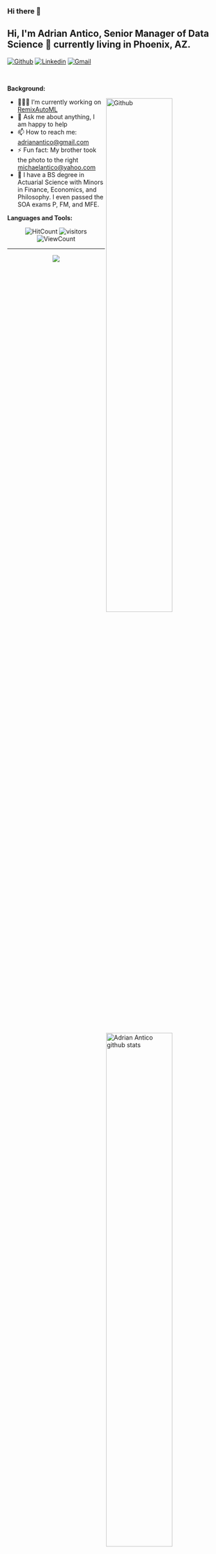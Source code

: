 ### Hi there 👋

<!--
**AdrianAntico/AdrianAntico** is a ✨ _special_ ✨ repository because its `README.md` (this file) appears on your GitHub profile.

Here are some ideas to get you started:

- 🔭 I’m currently working on ...
- 🌱 I’m currently learning ...
- 👯 I’m looking to collaborate on ...
- 🤔 I’m looking for help with ...
- 💬 Ask me about ...
- 📫 How to reach me: ...
- 😄 Pronouns: ...
- ⚡ Fun fact: ...
-->


<!-- Your title -->
## Hi, I'm Adrian Antico, Senior Manager of Data Science 🚀 currently living in Phoenix, AZ.

<!-- Your badges
You can use the website to generate badges: https://shields.io/
-->

[![Github](https://img.shields.io/badge/-Github-000?style=flat&logo=Github&logoColor=white)](https://github.com/AdrianAntico)
[![Linkedin](https://img.shields.io/badge/-LinkedIn-blue?style=flat&logo=Linkedin&logoColor=white)](https://www.linkedin.com/in/adrian-antico/)
[![Gmail](https://img.shields.io/badge/-Gmail-c14438?style=flat&logo=Gmail&logoColor=white)](mailto:adrianantico@gmail.com)

&nbsp;

<!-- Talking about you -->
**Background:**

<!-- Any image aligned to the right. Beware the width -->
<img width="55%" align="right" alt="Github" src="https://github.com/AdrianAntico/RemixAutoML/blob/master/Images/0V8A6189.jpg" />

- 👨🏽‍💻 I’m currently working on [RemixAutoML](https://github.com/AdrianAntico/RemixAutoML)
- 💬 Ask me about anything, I am happy to help
- 📫 How to reach me: adrianantico@gmail.com
- ⚡ Fun fact: My brother took the photo to the right michaelantico@yahoo.com
- 🌱 I have a BS degree in Actuarial Science with Minors in Finance, Economics, and Philosophy. I even passed the SOA exams P, FM, and MFE.

**Languages and Tools:** 

<!-- Your github readme stats
You can use this api: https://github.com/anuraghazra/github-readme-stats
-->
<p>
  <a href="https://github.com/onimur/handle-path-oz">
    <img width="55%" align="right" alt="Adrian Antico github stats" src="https://github-readme-stats.vercel.app/api?username=AdrianAntico&show_icons=true&hide_border=true" />
  </a>  
</p>

<!-- Your hits or visitors
site: http://hits.dwyl.com or https://visitor-badge.glitch.me
Both apis are in trouble due to the number of requests, if you know any other to register visitors, great
-->
<p align="center">
  <img alt="HitCount" src="http://hits.dwyl.com/onimur/onimur.svg" />
  <img alt="visitors" src="https://visitor-badge.glitch.me/badge?page_id=onimur.onimur" />
  <!-- https://github.com/wesky93/views this is a clone of the hits -->
  <img alt="ViewCount" src="https://views.whatilearened.today/views/github/onimur/onimur.svg" />
</p>

---

<!-- Its main projects -->
<p align="center">
  <a href="https://github.com/AdrianAntico/RemixAutoML">
    <img align="center" src="https://github-readme-stats.vercel.app/api/pin/?username=AdrianAntico&repo=RemixAutoML" />
  </a>
</p>
